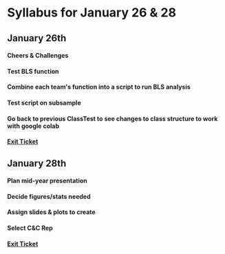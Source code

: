 # Syllabus for January 26 & 28


## January 26th
#### Cheers & Challenges
#### Test BLS function
#### Combine each team's function into a script to run BLS analysis
#### Test script on subsample
#### Go back to previous ClassTest to see changes to class structure to work with google colab
#### [Exit Ticket](https://docs.google.com/forms/d/e/1FAIpQLSfhexyVY226Fo7eyEtHve_MwAFkbjSh_eVrbftjhPyLBquDqQ/viewform?usp=sf_link)


## January 28th
#### Plan mid-year presentation
#### Decide figures/stats needed
#### Assign slides & plots to create
#### Select C&C Rep
#### [Exit Ticket](https://docs.google.com/forms/d/e/1FAIpQLSfhexyVY226Fo7eyEtHve_MwAFkbjSh_eVrbftjhPyLBquDqQ/viewform?usp=sf_link)

